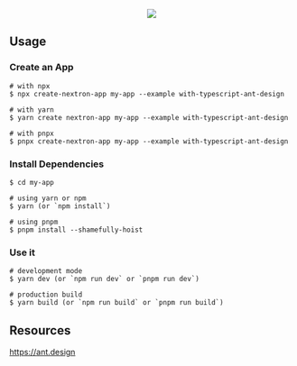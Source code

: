 <p align="center"><img src="https://i.imgur.com/NrkTPe9.png"></p>

## Usage

### Create an App

```
# with npx
$ npx create-nextron-app my-app --example with-typescript-ant-design

# with yarn
$ yarn create nextron-app my-app --example with-typescript-ant-design

# with pnpx
$ pnpx create-nextron-app my-app --example with-typescript-ant-design
```

### Install Dependencies

```
$ cd my-app

# using yarn or npm
$ yarn (or `npm install`)

# using pnpm
$ pnpm install --shamefully-hoist
```

### Use it

```
# development mode
$ yarn dev (or `npm run dev` or `pnpm run dev`)

# production build
$ yarn build (or `npm run build` or `pnpm run build`)
```

## Resources

<https://ant.design>
